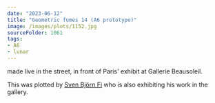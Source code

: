 ```yaml
---
date: "2023-06-12"
title: "Geometric fumes 14 (A6 prototype)"
image: /images/plots/1152.jpg
sourceFolder: 1061
tags:
- A6
- lunar
---
```


made live in the street, in front of Paris' exhibit at Gallerie Beausoleil.

This was plotted by [Sven Björn Fi](https://www.instagram.com/svenbjorn.fi/) who is also exhibiting his work in the gallery.
